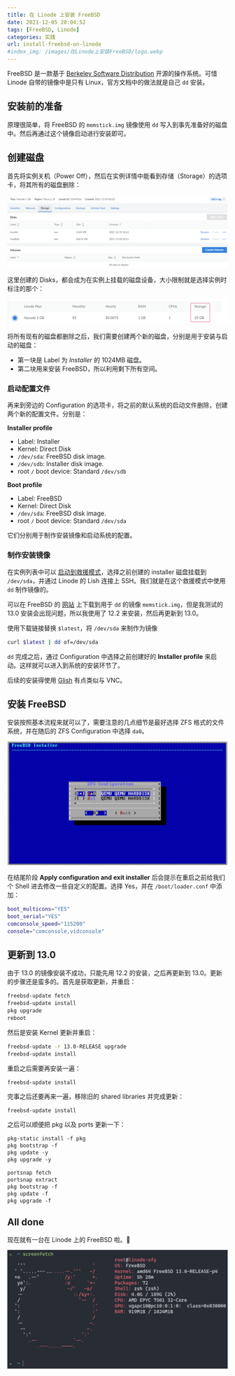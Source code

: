 ```yaml
---
title: 在 Linode 上安装 FreeBSD
date: 2021-12-05 20:04:52
tags: [FreeBSD, Linode]
categories: 实践
url: install-freebsd-on-linode
#index_img: /images/在Linode上安装FreeBSD/logo.webp
---
```


FreeBSD 是一款基于 [Berkeley Software Distribution](https://en.wikipedia.org/wiki/Berkeley_Software_Distribution) 开源的操作系统。可惜 Linode 自带的镜像中是只有 Linux，官方文档中的做法就是自己 `dd` 安装。

## 安装前的准备

原理很简单，将 FreeBSD 的 `memstick.img` 镜像使用 `dd` 写入到事先准备好的磁盘中。然后再通过这个镜像启动进行安装即可。

## 创建磁盘

首先将实例关机（Power Off），然后在实例详情中能看到存储（Storage）的选项卡，将其所有的磁盘删除：

![磁盘选项卡](../images/在Linode上安装FreeBSD/磁盘选项卡.png)

这里创建的 Disks，都会成为在实例上挂载的磁盘设备，大小限制就是选择实例时标注的那个：

![实例磁盘](../images/在Linode上安装FreeBSD/实例磁盘.png)

将所有现有的磁盘都删除之后，我们需要创建两个新的磁盘，分别是用于安装与启动的磁盘：

- 第一块是 Label 为 _Installer_ 的 1024MB 磁盘。
- 第二块用来安装 FreeBSD，所以利用剩下所有空间。

### 启动配置文件

再来到旁边的 Configuration 的选项卡，将之前的默认系统的启动文件删除，创建两个新的配置文件。分别是：

**Installer profile**

- Label: Installer
- Kernel: Direct Disk
- `/dev/sda`: FreeBSD disk image.
- `/dev/sdb`: Installer disk image.
- root `/` boot device: Standard `/dev/sdb`

**Boot profile**

- Label: FreeBSD
- Kernel: Direct Disk
- `/dev/sda`: FreeBSD disk image.
- root `/` boot device: Standard `/dev/sda`

它们分别用于制作安装镜像和启动系统的配置。

### 制作安装镜像

在实例列表中可以 [启动到救援模式](https://www.linode.com/docs/troubleshooting/rescue-and-rebuild/#booting-into-rescue-mode)，选择之前创建的 installer 磁盘挂载到 `/dev/sda`，并通过 Linode 的 Lish 连接上 SSH。我们就是在这个救援模式中使用 `dd` 制作镜像的。

可以在 FreeBSD 的 [网站](https://www.freebsd.org/where/) 上下载到用于 `dd` 的镜像 `memstick.img`，但是我测试的 13.0 安装会出现问题，所以我使用了 12.2 来安装，然后再更新到 13.0。

使用下载链接替换 `$latest`，将 `/dev/sda` 来制作为镜像

```bash
curl $latest | dd of=/dev/sda
```

`dd` 完成之后，通过 Configuration 中选择之前创建好的 **Installer profile** 来启动。这样就可以进入到系统的安装环节了。

后续的安装得使用 [Glish](https://www.linode.com/docs/guides/using-the-linode-graphical-shell-glish/) 有点类似与 VNC。

## 安装 FreeBSD

安装按照基本流程来就可以了，需要注意的几点细节是最好选择 ZFS 格式的文件系统，并在随后的 ZFS Configuration 中选择 `da0`。

![Select disk](../images/在Linode上安装FreeBSD/Select-disk.jpg)

在结尾阶段 **Apply configuration and exit installer** 后会提示在重启之前给我们个 Shell 进去修改一些自定义的配置。选择 Yes，并在 `/boot/loader.conf` 中添加：

```bash
boot_multicons="YES"
boot_serial="YES"
comconsole_speed="115200"
console="comconsole,vidconsole"
```

## 更新到 13.0

由于 13.0 的镜像安装不成功，只能先用 12.2 的安装，之后再更新到 13.0。更新的步骤还是蛮多的。首先是获取更新，并重启：

```bash
freebsd-update fetch
freebsd-update install
pkg upgrade
reboot
```

然后是安装 Kernel 更新并重启：

```bash
freebsd-update -r 13.0-RELEASE upgrade
freebsd-update install
```

重启之后需要再安装一遍：

```
freebsd-update install
```

完事之后还要再来一遍，移除旧的 shared libraries 并完成更新：

```
freebsd-update install
```

之后可以顺便把 pkg 以及 ports 更新一下：

```
pkg-static install -f pkg
pkg bootstrap -f
pkg update -y
pkg upgrade -y
```

```
portsnap fetch
portsnap extract
pkg bootstrap -f
pkg update -f
pkg upgrade -f
```

## All done

现在就有一台在 Linode 上的 FreeBSD 啦。🎉

![All Done](../images/在Linode上安装FreeBSD/All-done.png)
